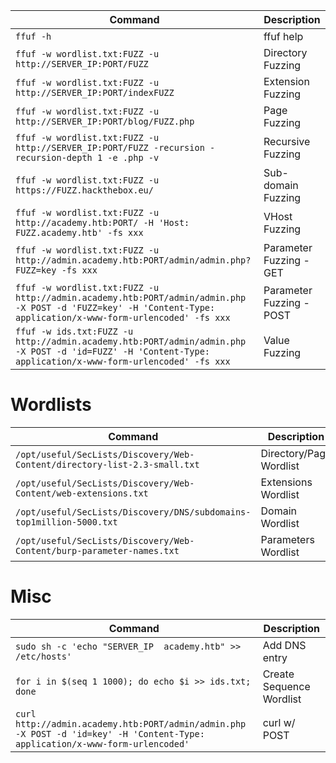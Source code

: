 | **Command**                                                                                                                                                     | **Description**          |
| --------------------------------------------------------------------------------------------------------------------------------------------------------------- | ------------------------ |
| `ffuf -h`                                                                                                                                                       | ffuf help                |
| `ffuf -w wordlist.txt:FUZZ -u http://SERVER_IP:PORT/FUZZ`                                                                                                       | Directory Fuzzing        |
| `ffuf -w wordlist.txt:FUZZ -u http://SERVER_IP:PORT/indexFUZZ`                                                                                                  | Extension Fuzzing        |
| `ffuf -w wordlist.txt:FUZZ -u http://SERVER_IP:PORT/blog/FUZZ.php`                                                                                              | Page Fuzzing             |
| `ffuf -w wordlist.txt:FUZZ -u http://SERVER_IP:PORT/FUZZ -recursion -recursion-depth 1 -e .php -v`                                                              | Recursive Fuzzing        |
| `ffuf -w wordlist.txt:FUZZ -u https://FUZZ.hackthebox.eu/`                                                                                                      | Sub-domain Fuzzing       |
| `ffuf -w wordlist.txt:FUZZ -u http://academy.htb:PORT/ -H 'Host: FUZZ.academy.htb' -fs xxx`                                                                     | VHost Fuzzing            |
| `ffuf -w wordlist.txt:FUZZ -u http://admin.academy.htb:PORT/admin/admin.php?FUZZ=key -fs xxx`                                                                   | Parameter Fuzzing - GET  |
| `ffuf -w wordlist.txt:FUZZ -u http://admin.academy.htb:PORT/admin/admin.php -X POST -d 'FUZZ=key' -H 'Content-Type: application/x-www-form-urlencoded' -fs xxx` | Parameter Fuzzing - POST |
| `ffuf -w ids.txt:FUZZ -u http://admin.academy.htb:PORT/admin/admin.php -X POST -d 'id=FUZZ' -H 'Content-Type: application/x-www-form-urlencoded' -fs xxx`       | Value Fuzzing            |

# Wordlists

| **Command**                                                               | **Description**         |
| ------------------------------------------------------------------------- | ----------------------- |
| `/opt/useful/SecLists/Discovery/Web-Content/directory-list-2.3-small.txt` | Directory/Page Wordlist |
| `/opt/useful/SecLists/Discovery/Web-Content/web-extensions.txt`           | Extensions Wordlist     |
| `/opt/useful/SecLists/Discovery/DNS/subdomains-top1million-5000.txt`      | Domain Wordlist         |
| `/opt/useful/SecLists/Discovery/Web-Content/burp-parameter-names.txt`     | Parameters Wordlist     |

# Misc

| **Command**                                                                                                                   | **Description**          |
| ----------------------------------------------------------------------------------------------------------------------------- | ------------------------ |
| `sudo sh -c 'echo "SERVER_IP  academy.htb" >> /etc/hosts'`                                                                    | Add DNS entry            |
| `for i in $(seq 1 1000); do echo $i >> ids.txt; done`                                                                         | Create Sequence Wordlist |
| `curl http://admin.academy.htb:PORT/admin/admin.php -X POST -d 'id=key' -H 'Content-Type: application/x-www-form-urlencoded'` | curl w/ POST             |

